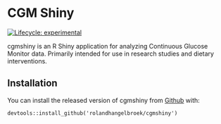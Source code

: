 
<!-- README.md is generated from README.Rmd. Please edit that file -->

CGM Shiny
=========

<!-- badges: start -->

[![Lifecycle:
experimental](https://img.shields.io/badge/lifecycle-experimental-orange.svg)](https://www.tidyverse.org/lifecycle/#experimental)
<!-- badges: end -->

cgmshiny is an R Shiny application for analyzing Continuous Glucose
Monitor data. Primarily intended for use in research studies and dietary
interventions.

Installation
------------

You can install the released version of cgmshiny from
[Github](https://github.com/) with:

    devtools::install_github('rolandhangelbroek/cgmshiny')
